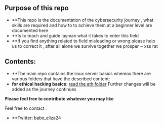 ## Purpose of this repo

* **This repo is the documentation of the cybersecurity journey , what skills are required and how to to achieve them at a beginner level are documented here
* **Is to teach and guide layman what it takes to enter this field
*  **If you find anything related to field misleading or wrong please help us to correct it , after all alone we survive together we prosper ~ xss rat

## Contents:
* **The main repo contains the linux server basics whereas there are various folders that have the described content:
* **for ethical hacking basics:** [read the eth folder](https://github.com/Ramtajogi32/infosec_notes/tree/master/eth)
Further changes will be added as the journey continues

**Please feel free to contribute whatever you may like**

Feel free to contact : 
* **Twitter: babe_eliza24
